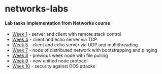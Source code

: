 # networks-labs

#### Lab tasks implementation from Networks course

 * [Week 1][1] - server and client with remote stack control
 * [Week 4][4] - client and echo server via TCP
 * [Week 5][5] - client and echo server via UDP and multithreading
 * [Week 7][7] - node of distributed network with bootstrapping and pinging
 * [Week 8][8] - previous week node with file pulling
 * [Week 9][9] - new unified node protocol
 * [Week 10][8] - security against DOS attacks
 
 [1]: https://github.com/potemin1999/networks-labs/tree/master/week1
 [4]: https://github.com/potemin1999/networks-labs/tree/master/week4
 [5]: https://github.com/potemin1999/networks-labs/tree/master/week5
 [7]: https://github.com/potemin1999/networks-labs/tree/master/week7
 [8]: https://github.com/potemin1999/networks-labs/tree/master/week8
 [9]: https://github.com/potemin1999/networks-labs/tree/master/week9
 [10]: https://github.com/potemin1999/networks-labs/tree/master/week10